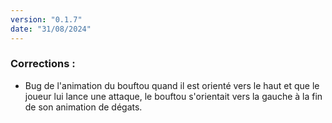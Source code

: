 ```yaml
---
version: "0.1.7"
date: "31/08/2024"
---
```


### Corrections :

- Bug de l'animation du bouftou quand il est orienté vers le haut et que le joueur lui lance une attaque, le bouftou s'orientait vers la gauche à la fin de son animation de dégats.

